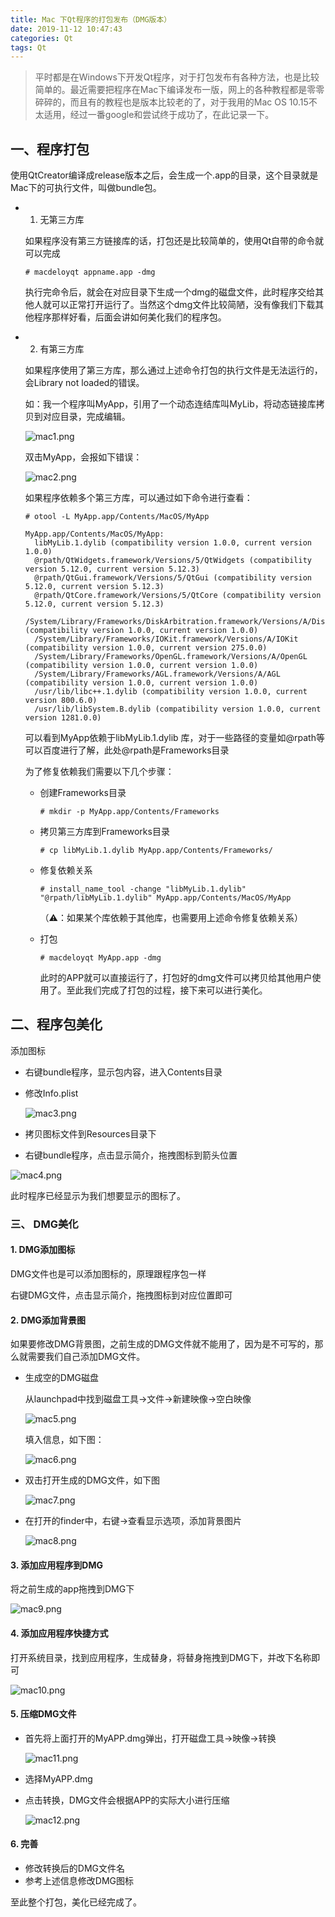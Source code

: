 ```yaml
---
title: Mac 下Qt程序的打包发布（DMG版本）
date: 2019-11-12 10:47:43
categories: Qt
tags: Qt
---
```




> 平时都是在Windows下开发Qt程序，对于打包发布有各种方法，也是比较简单的。最近需要把程序在Mac下编译发布一版，网上的各种教程都是零零碎碎的，而且有的教程也是版本比较老的了，对于我用的Mac OS 10.15不太适用，经过一番google和尝试终于成功了，在此记录一下。

<!--more-->

## 一、程序打包

使用QtCreator编译成release版本之后，会生成一个.app的目录，这个目录就是Mac下的可执行文件，叫做bundle包。

- 1. 无第三方库

  如果程序没有第三方链接库的话，打包还是比较简单的，使用Qt自带的命令就可以完成

  ```shell
  # macdeloyqt appname.app -dmg
  ```

  执行完命令后，就会在对应目录下生成一个dmg的磁盘文件，此时程序交给其他人就可以正常打开运行了。当然这个dmg文件比较简陋，没有像我们下载其他程序那样好看，后面会讲如何美化我们的程序包。

- 2. 有第三方库

  如果程序使用了第三方库，那么通过上述命令打包的执行文件是无法运行的，会Library not loaded的错误。

  如：我一个程序叫MyApp，引用了一个动态连结库叫MyLib，将动态链接库拷贝到对应目录，完成编辑。

  ![mac1.png](http://nas.masterxx.top:10088/images/2021/05/23/mac1.png)

  双击MyApp，会报如下错误：

  ![mac2.png](http://nas.masterxx.top:10088/images/2021/05/23/mac2.png)

  

  如果程序依赖多个第三方库，可以通过如下命令进行查看：

  ```shell
  # otool -L MyApp.app/Contents/MacOS/MyApp
  
  MyApp.app/Contents/MacOS/MyApp:
  	libMyLib.1.dylib (compatibility version 1.0.0, current version 1.0.0)
  	@rpath/QtWidgets.framework/Versions/5/QtWidgets (compatibility version 5.12.0, current version 5.12.3)
  	@rpath/QtGui.framework/Versions/5/QtGui (compatibility version 5.12.0, current version 5.12.3)
  	@rpath/QtCore.framework/Versions/5/QtCore (compatibility version 5.12.0, current version 5.12.3)
  	/System/Library/Frameworks/DiskArbitration.framework/Versions/A/DiskArbitration (compatibility version 1.0.0, current version 1.0.0)
  	/System/Library/Frameworks/IOKit.framework/Versions/A/IOKit (compatibility version 1.0.0, current version 275.0.0)
  	/System/Library/Frameworks/OpenGL.framework/Versions/A/OpenGL (compatibility version 1.0.0, current version 1.0.0)
  	/System/Library/Frameworks/AGL.framework/Versions/A/AGL (compatibility version 1.0.0, current version 1.0.0)
  	/usr/lib/libc++.1.dylib (compatibility version 1.0.0, current version 800.6.0)
  	/usr/lib/libSystem.B.dylib (compatibility version 1.0.0, current version 1281.0.0)
  ```

  可以看到MyApp依赖于libMyLib.1.dylib 库，对于一些路径的变量如@rpath等可以百度进行了解，此处@rpath是Frameworks目录

  为了修复依赖我们需要以下几个步骤：

  - 创建Frameworks目录

    ```shell
    # mkdir -p MyApp.app/Contents/Frameworks
    ```

    

  - 拷贝第三方库到Frameworks目录

    ```shell
    # cp libMyLib.1.dylib MyApp.app/Contents/Frameworks/
    ```

    

  - 修复依赖关系

    ```shell
    # install_name_tool -change "libMyLib.1.dylib" "@rpath/libMyLib.1.dylib" MyApp.app/Contents/MacOS/MyApp
    ```

    （⚠️：如果某个库依赖于其他库，也需要用上述命令修复依赖关系）

  - 打包

    ```shell
    # macdeloyqt MyApp.app -dmg
    ```

    此时的APP就可以直接运行了，打包好的dmg文件可以拷贝给其他用户使用了。至此我们完成了打包的过程，接下来可以进行美化。

## 二、程序包美化

添加图标

- 右键bundle程序，显示包内容，进入Contents目录

- 修改Info.plist 

  ![mac3.png](http://nas.masterxx.top:10088/images/2021/05/23/mac3.png)

- 拷贝图标文件到Resources目录下

- 右键bundle程序，点击显示简介，拖拽图标到箭头位置

![mac4.png](http://nas.masterxx.top:10088/images/2021/05/23/mac4.png)

此时程序已经显示为我们想要显示的图标了。



### 三、 DMG美化

#### 1. DMG添加图标

DMG文件也是可以添加图标的，原理跟程序包一样

右键DMG文件，点击显示简介，拖拽图标到对应位置即可

#### 2. DMG添加背景图

如果要修改DMG背景图，之前生成的DMG文件就不能用了，因为是不可写的，那么就需要我们自己添加DMG文件。

- 生成空的DMG磁盘

  从launchpad中找到磁盘工具->文件->新建映像->空白映像

  ![mac5.png](http://nas.masterxx.top:10088/images/2021/05/23/mac5.png)

  填入信息，如下图：

  ![mac6.png](http://nas.masterxx.top:10088/images/2021/05/23/mac6.png)

- 双击打开生成的DMG文件，如下图

  ![mac7.png](http://nas.masterxx.top:10088/images/2021/05/23/mac7.png)

- 在打开的finder中，右键->查看显示选项，添加背景图片

  ![mac8.png](http://nas.masterxx.top:10088/images/2021/05/23/mac8.png)

#### 3. 添加应用程序到DMG

将之前生成的app拖拽到DMG下

![mac9.png](http://nas.masterxx.top:10088/images/2021/05/23/mac9.png)

#### 4. 添加应用程序快捷方式

打开系统目录，找到应用程序，生成替身，将替身拖拽到DMG下，并改下名称即可

![mac10.png](http://nas.masterxx.top:10088/images/2021/05/23/mac10.png)

#### 5. 压缩DMG文件

- 首先将上面打开的MyAPP.dmg弹出，打开磁盘工具->映像->转换

  ![mac11.png](http://nas.masterxx.top:10088/images/2021/05/23/mac11.png)

- 选择MyAPP.dmg

- 点击转换，DMG文件会根据APP的实际大小进行压缩

  ![mac12.png](http://nas.masterxx.top:10088/images/2021/05/23/mac12.png)

#### 6. 完善

- 修改转换后的DMG文件名
- 参考上述信息修改DMG图标

至此整个打包，美化已经完成了。



